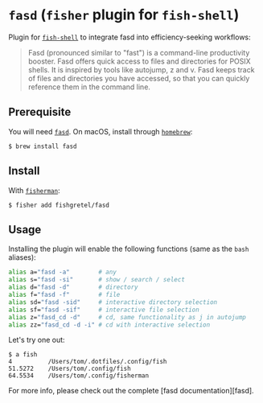 # `fasd` (`fisher` plugin for `fish-shell`)

Plugin for [`fish-shell`](https://fishshell.com/) to integrate fasd into efficiency-seeking workflows:

> Fasd (pronounced similar to "fast") is a command-line productivity booster. Fasd offers quick access to files and directories for POSIX shells. It is inspired by tools like autojump, z and v. Fasd keeps track of files and directories you have accessed, so that you can quickly reference them in the command line.

## Prerequisite

You will need [`fasd`](https://github.com/clvv/fasd). On macOS, install through [`homebrew`](https://brew.sh):

```fish
$ brew install fasd
```

## Install

With [`fisherman`](https://github.com/jorgebucaran/fisher):

```fish
$ fisher add fishgretel/fasd
```

## Usage

Installing the plugin will enable the following functions (same as the `bash` aliases):

```bash
alias a="fasd -a"        # any
alias s="fasd -si"       # show / search / select
alias d="fasd -d"        # directory
alias f="fasd -f"        # file
alias sd="fasd -sid"     # interactive directory selection
alias sf="fasd -sif"     # interactive file selection
alias z="fasd_cd -d"     # cd, same functionality as j in autojump
alias zz="fasd_cd -d -i" # cd with interactive selection
```

Let's try one out:

```
$ a fish
4          /Users/tom/.dotfiles/.config/fish
51.5272    /Users/tom/.config/fish
64.5534    /Users/tom/.config/fisherman
```

For more info, please check out the complete [fasd documentation][fasd].
